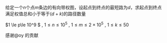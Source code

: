 给定一个$n$个点$m$条边的有向带权图，设起点到终点的最短路为$d$，求起点到终点满足权值总和小于等于$(d+k)$的路径数量

$1 \le p\le 10^9 $ , $1 \le n\le 10^5$ , $1 \le m\le 2 \times 10^5$ , $1 \le k\le 50$

感谢@oy 的贡献
